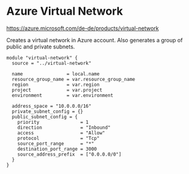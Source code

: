 # Azure Virtual Network

https://azure.microsoft.com/de-de/products/virtual-network

Creates a virtual network in Azure account. Also generates a group of public and private subnets.

```
module "virtual-network" {
  source = "../virtual-network"

  name                = local.name
  resource_group_name = var.resource_group_name
  region              = var.region
  project             = var.project
  environment         = var.environment

  address_space = "10.0.0.0/16"
  private_subnet_config = {}
  public_subnet_config = {
    priority               = 1
    direction              = "Inbound"
    access                 = "Allow"
    protocol               = "Tcp"
    source_port_range      = "*"
    destination_port_range = 3000
    source_address_prefix  = ["0.0.0.0/0"]
  }
}
```
